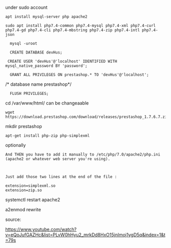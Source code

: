 under sudo account

```
apt install mysql-server php apache2

```


```
sudo apt install php7.4-common php7.4-mysql php7.4-xml php7.4-curl php7.4-gd php7.4-cli php7.4-mbstring php7.4-zip php7.4-intl php7.4-json
```
```
  mysql -uroot
```
```
  CREATE DATABASE devHus;
 ```
 ```
  CREATE USER 'devHus'@'localhost' IDENTIFIED WITH mysql_native_password BY 'password';
 ```
```
  GRANT ALL PRIVILEGES ON prestashop.* TO 'devHus'@'localhost';
```
/* database name prestashop*/
```
  FLUSH PRIVILEGES;
```

cd /var/www/html/ can be changeaable 

```
wget https://download.prestashop.com/download/releases/prestashop_1.7.6.7.zip
```

mkdir prestashop
```
apt-get install php-zip php-simplexml
```
optionally
```
And THEN you have to add it manually to /etc/php/7.0/apache2/php.ini (apache2 or whatever web server you're using).

 

Just add those two lines at the end of the file :

extension=simplexml.so
extension=zip.so
```
systemctl restart apache2

a2enmod rewrite

source: 

https://www.youtube.com/watch?v=eQoJufGAZHc&list=PLvW0hHyu2_mrkDd8HxO15jnImoj1ygD5q&index=1&t=79s
